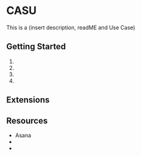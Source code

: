 # CASU

This is a (insert description, readME and Use Case)

## Getting Started

1. 

2. 

3. 

4. 




## Extensions



## Resources

- Asana
- 
- 

